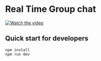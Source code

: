 # Real Time Group chat 

[![Watch the video](https://img.youtube.com/vi/nTQUwghvy5Q/default.jpg)](https://youtu.be/nTQUwghvy5Q)
## Quick start for developers

```
npm install
npm run dev
```
